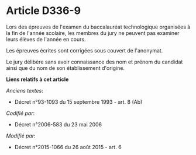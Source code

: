 # Article D336-9

Lors des épreuves de l'examen du baccalauréat technologique organisées à la fin de l'année scolaire, les membres du jury ne
peuvent pas examiner leurs élèves de l'année en cours. 

Les épreuves écrites sont corrigées sous couvert de l'anonymat. 

Le jury délibère sans avoir connaissance des nom et prénom du candidat ainsi que du nom de son établissement d'origine.

**Liens relatifs à cet article**

_Anciens textes_:

  - Décret n°93-1093 du 15 septembre 1993 - art. 8 (Ab)

_Codifié par_:

  - Décret n°2006-583 du 23 mai 2006

_Modifié par_:

  - Décret n°2015-1066 du 26 août 2015 - art. 6
